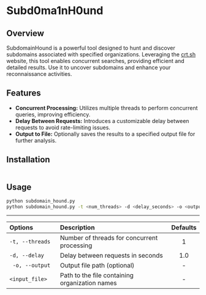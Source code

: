 # Subd0ma1nH0und

## Overview

SubdomainHound is a powerful tool designed to hunt and discover subdomains associated with specified organizations. Leveraging the [crt.sh](https://crt.sh) website, this tool enables concurrent searches, providing efficient and detailed results. Use it to uncover subdomains and enhance your reconnaissance activities.

## Features

- **Concurrent Processing:** Utilizes multiple threads to perform concurrent queries, improving efficiency.
- **Delay Between Requests:** Introduces a customizable delay between requests to avoid rate-limiting issues.
- **Output to File:** Optionally saves the results to a specified output file for further analysis.

## Installation

```

```

## Usage

```bash
python subdomain_hound.py
python subdomain_hound.py -t <num_threads> -d <delay_seconds> -o <output_file> <input_file>
```
---
| Options              | Description | Defaults |
| :---------------- | :------ | :----: |
|`-t, --threads  ` |Number of threads for concurrent processing   | 1 |
|` -d, --delay `  |   Delay between requests in seconds	   | 1.0 |
|` -o, --output`  |  Output file path (optional)	   | - |
| `<input_file>` |  Path to the file containing organization names| - |
